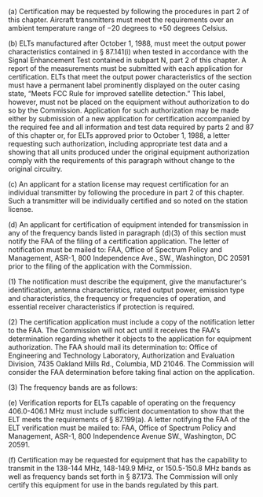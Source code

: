 (a) Certification may be requested by following the procedures in part 2 of this chapter. Aircraft transmitters must meet the requirements over an ambient temperature range of −20 degrees to +50 degrees Celsius.

(b) ELTs manufactured after October 1, 1988, must meet the output power characteristics contained in § 87.141(i) when tested in accordance with the Signal Enhancement Test contained in subpart N, part 2 of this chapter. A report of the measurements must be submitted with each application for certification. ELTs that meet the output power characteristics of the section must have a permanent label prominently displayed on the outer casing state, “Meets FCC Rule for improved satellite detection.” This label, however, must not be placed on the equipment without authorization to do so by the Commission. Application for such authorization may be made either by submission of a new application for certification accompanied by the required fee and all information and test data required by parts 2 and 87 of this chapter or, for ELTs approved prior to October 1, 1988, a letter requesting such authorization, including appropriate test data and a showing that all units produced under the original equipment authorization comply with the requirements of this paragraph without change to the original circuitry.

(c) An applicant for a station license may request certification for an individual transmitter by following the procedure in part 2 of this chapter. Such a transmitter will be individually certified and so noted on the station license.

(d) An applicant for certification of equipment intended for transmission in any of the frequency bands listed in paragraph (d)(3) of this section must notify the FAA of the filing of a certification application. The letter of notification must be mailed to: FAA, Office of Spectrum Policy and Management, ASR-1, 800 Independence Ave., SW., Washington, DC 20591 prior to the filing of the application with the Commission.

(1) The notification must describe the equipment, give the manufacturer's identification, antenna characteristics, rated output power, emission type and characteristics, the frequency or frequencies of operation, and essential receiver characteristics if protection is required.

(2) The certification application must include a copy of the notification letter to the FAA. The Commission will not act until it receives the FAA's determination regarding whether it objects to the application for equipment authorization. The FAA should mail its determination to: Office of Engineering and Technology Laboratory, Authorization and Evaluation Division, 7435 Oakland Mills Rd., Columbia, MD 21046. The Commission will consider the FAA determination before taking final action on the application.

(3) The frequency bands are as follows:
              

(e) Verification reports for ELTs capable of operating on the frequency 406.0-406.1 MHz must include sufficient documentation to show that the ELT meets the requirements of § 87.199(a). A letter notifying the FAA of the ELT verification must be mailed to: FAA, Office of Spectrum Policy and Management, ASR-1, 800 Independence Avenue SW., Washington, DC 20591.

(f) Certification may be requested for equipment that has the capability to transmit in the 138-144 MHz, 148-149.9 MHz, or 150.5-150.8 MHz bands as well as frequency bands set forth in § 87.173. The Commission will only certify this equipment for use in the bands regulated by this part.

